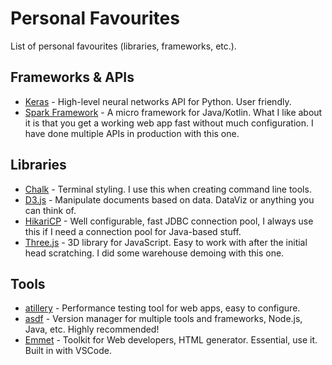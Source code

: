 # Personal Favourites

List of personal favourites (libraries, frameworks, etc.).

## Frameworks & APIs

* [Keras](https://keras.io) - High-level neural networks API for Python. User friendly.
* [Spark Framework](http://sparkjava.com) - A micro framework for Java/Kotlin. What I like about it is that you get a working web app fast without much configuration. I have done multiple APIs in production with this one.

## Libraries

* [Chalk](https://github.com/chalk/chalk) - Terminal styling. I use this when creating command line tools.
* [D3.js](https://d3js.org) - Manipulate documents based on data. DataViz or anything you can think of.
* [HikariCP](https://github.com/brettwooldridge/HikariCP) - Well configurable, fast JDBC connection pool, I always use this if I need a connection pool for Java-based stuff.
* [Three.js](https://threejs.org) - 3D library for JavaScript. Easy to work with after the initial head scratching. I did some warehouse demoing with this one.

## Tools

* [atillery](https://github.com/artilleryio/artillery) - Performance testing tool for web apps, easy to configure.
* [asdf](https://asdf-vm.com/) - Version manager for multiple tools and frameworks, Node.js, Java, etc. Highly recommended!
* [Emmet](https://emmet.io) - Toolkit for Web developers, HTML generator. Essential, use it. Built in with VSCode.